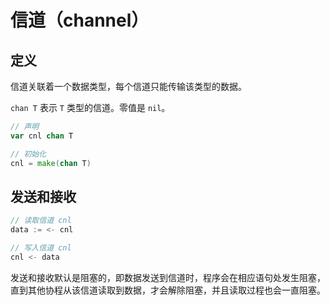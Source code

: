 # 信道（channel）

## 定义

信道关联着一个数据类型，每个信道只能传输该类型的数据。

`chan T` 表示 `T` 类型的信道。零值是 `nil`。

```go
// 声明
var cnl chan T

// 初始化
cnl = make(chan T)
```

## 发送和接收

```go
// 读取信道 cnl
data := <- cnl

// 写入信道 cnl
cnl <- data
```

发送和接收默认是阻塞的，即数据发送到信道时，程序会在相应语句处发生阻塞，直到其他协程从该信道读取到数据，才会解除阻塞，并且读取过程也会一直阻塞。
